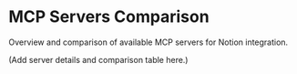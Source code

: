 # MCP Servers Comparison

Overview and comparison of available MCP servers for Notion integration.

(Add server details and comparison table here.)
